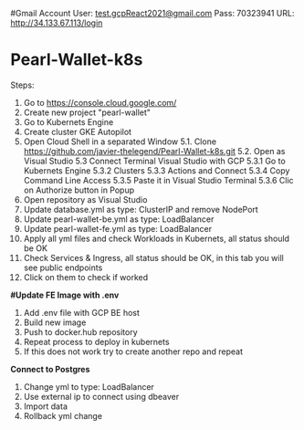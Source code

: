 #Gmail Account
User: test.gcpReact2021@gmail.com
Pass: 70323941
URL: http://34.133.67.113/login

# Pearl-Wallet-k8s

Steps:
1. Go to https://console.cloud.google.com/
2. Create new project "pearl-wallet"
3. Go to Kubernets Engine
4. Create cluster GKE Autopilot
5. Open Cloud Shell in a separated Window
5.1. Clone https://github.com/javier-thelegend/Pearl-Wallet-k8s.git
5.2. Open as Visual Studio
5.3 Connect Terminal Visual Studio with GCP
5.3.1 Go to Kubernets Engine
5.3.2 Clusters
5.3.3 Actions and Connect
5.3.4 Copy Command Line Access
5.3.5 Paste it in Visual Studio Terminal
5.3.6 Clic on Authorize button in Popup
6. Open repository as Visual Studio
7. Update database.yml as type: ClusterIP and remove NodePort
8. Update pearl-wallet-be.yml as type: LoadBalancer
9. Update pearl-wallet-fe.yml as type: LoadBalancer
10. Apply all yml files and check Workloads in Kubernets, all status should be OK 
11. Check Services & Ingress, all status should be OK, in this tab you will see public endpoints
12. Click on them to check if worked

**#Update FE Image with .env**
1. Add .env file with GCP BE host
2. Build new image
3. Push to docker.hub repository
4. Repeat process to deploy in kubernets
5. If this does not work try to create another repo and repeat

**Connect to Postgres**
1. Change yml to type: LoadBalancer
2. Use external ip to connect using dbeaver
3. Import data
4. Rollback yml change
